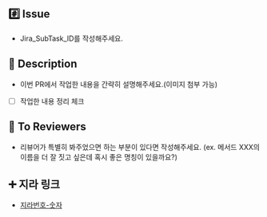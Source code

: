## #️⃣ Issue
- Jira_SubTask_ID를 작성해주세요.

## 📝 Description
- 이번 PR에서 작업한 내용을 간략히 설명해주세요.(이미지 첨부 가능)
- [ ] 작업한 내용 정리 체크

## 💬 To Reviewers
- 리뷰어가 특별히 봐주었으면 하는 부분이 있다면 작성해주세요. (ex. 메서드 XXX의 이름을 더 잘 짓고 싶은데 혹시 좋은 명칭이 있을까요?)

## ➕ 지라 링크

- [지라번호-숫자](지라주소)

<br/>